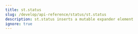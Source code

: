 ```yaml
---
title: st.status
slug: /develop/api-reference/status/st.status
description: st.status inserts a mutable expander element
ignore: true
---
```


<Autofunction function="streamlit.status" />

<Autofunction function="StatusContainer.update" />
